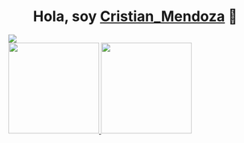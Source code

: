 <div align="center">
<h1 align="center">Hola, soy <a href="https://proyecto0cd.netlify.app/">Cristian_Mendoza</a> 👋</h1>
</div>
<img src="https://i.imgur.com/cEcNHXS.jpg">

<div>
<a href="https://github.com/CristianMendozaH/CristianMendozaH">
<img height="180em" src="https://github-readme-stats.vercel.app/api?username=CristianMendozaH&show_icons=true&theme=dark#gh-dark-mode-only)](https://github.com/anuraghazra/github-readme-stats#gh-dark-mode-only">

<img height="180em" src="https://github-readme-stats.vercel.app/api?username=CristianMendozaH&show_icons=true&theme=default#gh-light-mode-only)](https://github.com/anuraghazra/github-readme-stats#gh-light-mode-only">

  
</div>



